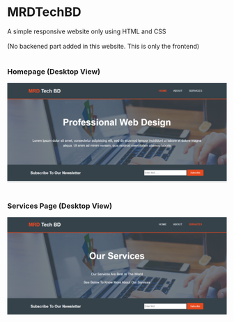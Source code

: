 # MRDTechBD
A simple responsive website only using HTML and CSS
<br><br>
(No backened part added in this website. This is only the frontend)
<br><br>
<h3>Homepage (Desktop View)</h3>
<img src="img/screenshots/1.png" alt="screenshot">
<br><br>
<h3>Services Page (Desktop View)</h3>
<img src="img/screenshots/2.png" alt="screenshot">
